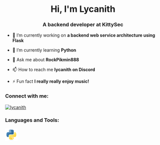 <h1 align="center">Hi, I'm Lycanith</h1>
<h3 align="center">A backend developer at KittySec</h3>

- 🔭 I’m currently working on **a backend web service architecture using Flask**

- 🌱 I’m currently learning **Python**

- 💬 Ask me about **RockPikmin888**

- 📫 How to reach me **lycanith on Discord**

- ⚡ Fun fact **I really really enjoy music!**

<h3 align="left">Connect with me:</h3>
<p align="left">
<a href="https://discord.gg/lycanith" target="blank"><img align="center" src="https://raw.githubusercontent.com/rahuldkjain/github-profile-readme-generator/master/src/images/icons/Social/discord.svg" alt="lycanith" height="30" width="40" /></a>
</p>

<h3 align="left">Languages and Tools:</h3>
<p align="left"> <a href="https://www.python.org" target="_blank" rel="noreferrer"> <img src="https://raw.githubusercontent.com/devicons/devicon/master/icons/python/python-original.svg" alt="python" width="40" height="40"/> </a> </p>

